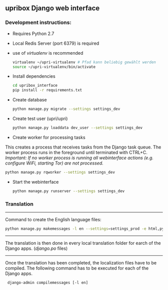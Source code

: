 upribox Django web interface
------------------------

### Development instructions:

- Requires Python 2.7
- Local Redis Server (port 6379) is required
- use of *virtualenv* is recommended

   ```bash
   virtualenv ~/upri-virtualenv # Pfad kann beliebig gewählt werden
   source ~/upri-virtualenv/bin/activate
   ```
- Install dependencies

   ```bash
   cd upribox_interface
   pip install -r requirements.txt
   ```
- Create database

   ```bash
   python manage.py migrate --settings settings_dev
   ```
- Create test user (upri/upri)

   ```bash
   python manage.py loaddata dev_user --settings settings_dev
   ```
- Create worker for processing tasks

This creates a process that receives tasks from the Django task queue. The worker process runs in the foreground until terminated with CTRL+C. *Important: If no worker process is running all webinterface actions (e.g. configure WiFi, starting Tor) are not processed.*

   ```bash
   python manage.py rqworker --settings settings_dev
   ```
- Start the webinterface

   ```bash
   python manage.py runserver --settings settings_dev
   ```

### Translation
-------------

Command to create the English language files:

 ```bash
 python manage.py makemessages -l en --settings=settings_prod -e html,py -i settings_prod.py -i urls.py -i settings_dev.py -i manage.py -i wsgi.py -i middleware
 ```

 -------------------------------------------------------------------------------------------

 The translation is then done in every local translation folder for earch of the Django apps. (*django.po* files)

 -------------------------------------------------------------------------------------------

Once the translation has been completed, the localization files have to be compiled. The following command has to be executed for each of the Django apps.
```bash
 django-admin compilemessages [-l en]
  ```
